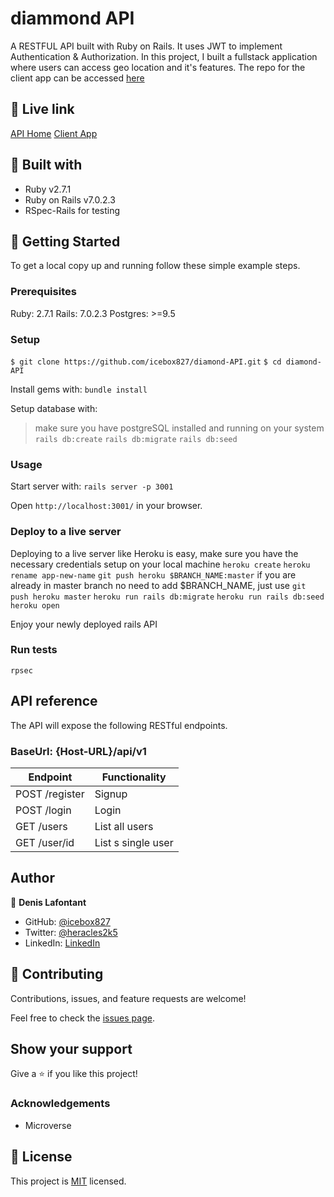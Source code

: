 # diammond API

A RESTFUL API built with Ruby on Rails. It uses JWT to implement Authentication & Authorization. In this project, I built a fullstack application where users can access geo location and it's features. The repo for the client app can be accessed [here](https://github.com/icebox827/diamond-client)

## :red_circle: Live link

[API Home](https://diamond-api.herokuapp.com)
[Client App](https://diamond-client.herokuapp.com/)

## :hammer: Built with

- Ruby v2.7.1
- Ruby on Rails v7.0.2.3
- RSpec-Rails for testing

## :construction_worker: Getting Started

To get a local copy up and running follow these simple example steps.

### Prerequisites

Ruby: 2.7.1
Rails: 7.0.2.3
Postgres: >=9.5

### Setup

`$ git clone https://github.com/icebox827/diamond-API.git`
`$ cd diamond-API`

Install gems with: `bundle install`

Setup database with:

> make sure you have postgreSQL installed and running on your system
`rails db:create`
`rails db:migrate`
`rails db:seed`

### Usage

Start server with: `rails server -p 3001`

Open `http://localhost:3001/` in your browser.

### Deploy to a live server

Deploying to a live server like Heroku is easy, make sure you have the necessary credentials setup on your local machine
`heroku create`
`heroku rename app-new-name`
`git push heroku $BRANCH_NAME:master`
if you are already in master branch no need to add $BRANCH_NAME, just use `git push heroku master`
`heroku run rails db:migrate`
`heroku run rails db:seed`
`heroku open`

Enjoy your newly deployed rails API

### Run tests

`rpsec`

## API reference

The API will expose the following RESTful endpoints.

### BaseUrl: {Host-URL}/api/v1

| Endpoint                | Functionality                |
|-------------------------|------------------------------|
| POST /register          | Signup                       |
| POST /login             | Login                        |
| GET /users              | List all users               |
| GET /user/id            | List s single user           |

## Author

👤 **Denis Lafontant**

- GitHub: [@icebox827](https://github.com/icebox827)
- Twitter: [@heracles2k5](https://twitter.com/@heracles2k5)
- LinkedIn: [LinkedIn](https://www.linkedin.com/in/denis-lafontant/)

## 🤝 Contributing

Contributions, issues, and feature requests are welcome!

Feel free to check the [issues page](https://github.com/icebox827/diamond-API/issues/2).

## Show your support

Give a ⭐️ if you like this project!

### Acknowledgements

- Microverse

## 📝 License

This project is [MIT](LICENSE) licensed.